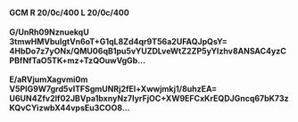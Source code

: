 #### GCM R 20/0c/400 L 20/0c/400
**G/UnRh09NznuekqU**<br/>**3tmwHMVbuIgtVn6oT+G1qL8Zd4qr9T56a2UFAQJpQsY=**<br/>**4HbDo7z7yONx/QMU06qB1pu5vYUZDLveWtZ2ZP5yYIzhv8ANSAC4yzCPBfNfTaO5TK+mz+TzQOuwVgGb...**<br/><br/>
**E/aRVjumXagvmi0m**<br/>**V5PIG9W7grd5vlTFSgmUNRj2fEl+Xwwjmkj1/8uhzEA=**<br/>**U6UN4Zfv2lf02JBVpa1bxnyNz7lyrFjOC+XW9EFCxKrEQDJGncq67bK73zKQvCYizwbX44vpsEu3COO8...**